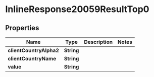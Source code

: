 # InlineResponse20059ResultTop0

## Properties
Name | Type | Description | Notes
------------ | ------------- | ------------- | -------------
**clientCountryAlpha2** | **String** |  | 
**clientCountryName** | **String** |  | 
**value** | **String** |  | 
